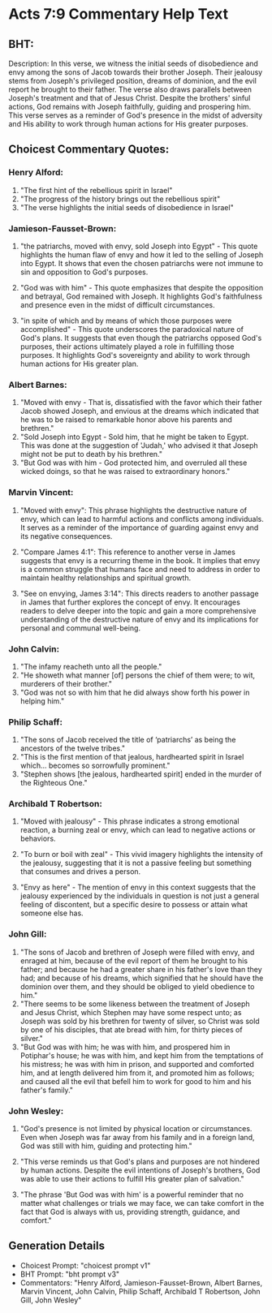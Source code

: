 # Acts 7:9 Commentary Help Text

## BHT:
Description:
In this verse, we witness the initial seeds of disobedience and envy among the sons of Jacob towards their brother Joseph. Their jealousy stems from Joseph's privileged position, dreams of dominion, and the evil report he brought to their father. The verse also draws parallels between Joseph's treatment and that of Jesus Christ. Despite the brothers' sinful actions, God remains with Joseph faithfully, guiding and prospering him. This verse serves as a reminder of God's presence in the midst of adversity and His ability to work through human actions for His greater purposes.

## Choicest Commentary Quotes:
### Henry Alford:
1. "The first hint of the rebellious spirit in Israel"
2. "The progress of the history brings out the rebellious spirit"
3. "The verse highlights the initial seeds of disobedience in Israel"

### Jamieson-Fausset-Brown:
1. "the patriarchs, moved with envy, sold Joseph into Egypt" - This quote highlights the human flaw of envy and how it led to the selling of Joseph into Egypt. It shows that even the chosen patriarchs were not immune to sin and opposition to God's purposes.

2. "God was with him" - This quote emphasizes that despite the opposition and betrayal, God remained with Joseph. It highlights God's faithfulness and presence even in the midst of difficult circumstances.

3. "in spite of which and by means of which those purposes were accomplished" - This quote underscores the paradoxical nature of God's plans. It suggests that even though the patriarchs opposed God's purposes, their actions ultimately played a role in fulfilling those purposes. It highlights God's sovereignty and ability to work through human actions for His greater plan.

### Albert Barnes:
1. "Moved with envy - That is, dissatisfied with the favor which their father Jacob showed Joseph, and envious at the dreams which indicated that he was to be raised to remarkable honor above his parents and brethren." 
2. "Sold Joseph into Egypt - Sold him, that he might be taken to Egypt. This was done at the suggestion of 'Judah,' who advised it that Joseph might not be put to death by his brethren."
3. "But God was with him - God protected him, and overruled all these wicked doings, so that he was raised to extraordinary honors."

### Marvin Vincent:
1. "Moved with envy": This phrase highlights the destructive nature of envy, which can lead to harmful actions and conflicts among individuals. It serves as a reminder of the importance of guarding against envy and its negative consequences.

2. "Compare James 4:1": This reference to another verse in James suggests that envy is a recurring theme in the book. It implies that envy is a common struggle that humans face and need to address in order to maintain healthy relationships and spiritual growth.

3. "See on envying, James 3:14": This directs readers to another passage in James that further explores the concept of envy. It encourages readers to delve deeper into the topic and gain a more comprehensive understanding of the destructive nature of envy and its implications for personal and communal well-being.

### John Calvin:
1. "The infamy reacheth unto all the people."
2. "He showeth what manner [of] persons the chief of them were; to wit, murderers of their brother."
3. "God was not so with him that he did always show forth his power in helping him."


### Philip Schaff:
1. "The sons of Jacob received the title of ‘patriarchs’ as being the ancestors of the twelve tribes." 
2. "This is the first mention of that jealous, hardhearted spirit in Israel which... becomes so sorrowfully prominent."
3. "Stephen shows [the jealous, hardhearted spirit] ended in the murder of the Righteous One."

### Archibald T Robertson:
1. "Moved with jealousy" - This phrase indicates a strong emotional reaction, a burning zeal or envy, which can lead to negative actions or behaviors.

2. "To burn or boil with zeal" - This vivid imagery highlights the intensity of the jealousy, suggesting that it is not a passive feeling but something that consumes and drives a person.

3. "Envy as here" - The mention of envy in this context suggests that the jealousy experienced by the individuals in question is not just a general feeling of discontent, but a specific desire to possess or attain what someone else has.

### John Gill:
1. "The sons of Jacob and brethren of Joseph were filled with envy, and enraged at him, because of the evil report of them he brought to his father; and because he had a greater share in his father's love than they had; and because of his dreams, which signified that he should have the dominion over them, and they should be obliged to yield obedience to him." 
2. "There seems to be some likeness between the treatment of Joseph and Jesus Christ, which Stephen may have some respect unto; as Joseph was sold by his brethren for twenty of silver, so Christ was sold by one of his disciples, that ate bread with him, for thirty pieces of silver."
3. "But God was with him; he was with him, and prospered him in Potiphar's house; he was with him, and kept him from the temptations of his mistress; he was with him in prison, and supported and comforted him, and at length delivered him from it, and promoted him as follows; and caused all the evil that befell him to work for good to him and his father's family."

### John Wesley:
1. "God's presence is not limited by physical location or circumstances. Even when Joseph was far away from his family and in a foreign land, God was still with him, guiding and protecting him."

2. "This verse reminds us that God's plans and purposes are not hindered by human actions. Despite the evil intentions of Joseph's brothers, God was able to use their actions to fulfill His greater plan of salvation."

3. "The phrase 'But God was with him' is a powerful reminder that no matter what challenges or trials we may face, we can take comfort in the fact that God is always with us, providing strength, guidance, and comfort."


## Generation Details
- Choicest Prompt: "choicest prompt v1"
- BHT Prompt: "bht prompt v3"
- Commentators: "Henry Alford, Jamieson-Fausset-Brown, Albert Barnes, Marvin Vincent, John Calvin, Philip Schaff, Archibald T Robertson, John Gill, John Wesley"
